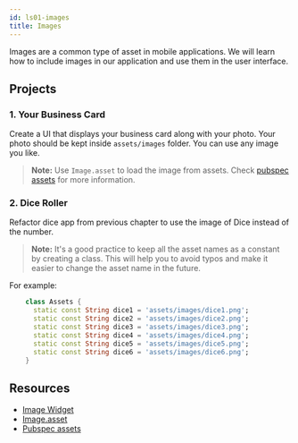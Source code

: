 ```yaml
---
id: ls01-images
title: Images
---
```


Images are a common type of asset in mobile applications. We will learn how to include images in our application and use them in the user interface.

## Projects

### 1. Your Business Card

Create a UI that displays your business card along with your photo. Your photo should be kept inside `assets/images` folder. You can use any image you like.

> **Note:** Use `Image.asset` to load the image from assets. Check [pubspec assets](https://flutter.dev/docs/development/ui/assets-and-images#declaring-assets) for more information.

### 2. Dice Roller

Refactor dice app from previous chapter to use the image of Dice instead of the number.

> **Note:** It's a good practice to keep all the asset names as a constant by creating a class. This will help you to avoid typos and make it easier to change the asset name in the future.

For example:
    
```dart
    class Assets {
      static const String dice1 = 'assets/images/dice1.png';
      static const String dice2 = 'assets/images/dice2.png';
      static const String dice3 = 'assets/images/dice3.png';
      static const String dice4 = 'assets/images/dice4.png';
      static const String dice5 = 'assets/images/dice5.png';
      static const String dice6 = 'assets/images/dice6.png';
    }
```

## Resources

- [Image Widget](https://api.flutter.dev/flutter/widgets/Image-class.html)
- [Image.asset](https://api.flutter.dev/flutter/widgets/Image/Image.asset.html)
- [Pubspec assets](https://flutter.dev/docs/development/ui/assets-and-images#declaring-assets)